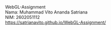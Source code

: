 WebGL-Assignment<br />
Nama: Muhammad Vito Ananda Satriana<br />
NIM: 2602051112<br />
https://satrianavito.github.io/WebGL-Assignment/
